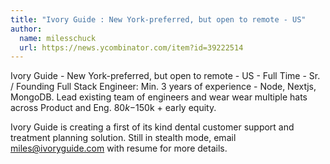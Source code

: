 ```yaml
---
title: "Ivory Guide : New York-preferred, but open to remote - US"
author:
  name: milesschuck
  url: https://news.ycombinator.com/item?id=39222514
---
```

Ivory Guide - New York-preferred, but open to remote - US - Full Time - Sr. &#x2F; Founding Full Stack Engineer: Min. 3 years of experience - Node, Nextjs, MongoDB. Lead existing team of engineers and wear wear multiple hats across Product and Eng. $80k-$150k + early equity.

Ivory Guide is creating a first of its kind dental customer support and treatment planning solution. Still in stealth mode, email miles@ivoryguide.com with resume for more details.
